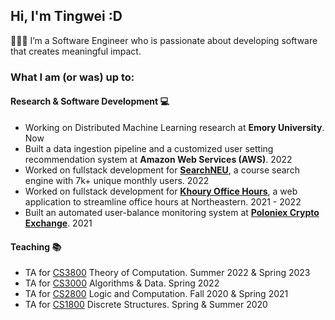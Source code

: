 ## Hi, I'm Tingwei :D
👩🏻‍💻 I’m a Software Engineer who is passionate about developing software that creates meaningful impact.

<!--🐾 I recently graduated from Northeastern University, studying Computer Science and Physics, with a minor in Mathematics.-->

### What I am (or was) up to:
#### Research & Software Development 💻
- Working on Distributed Machine Learning research at **Emory University**. Now
- Built a data ingestion pipeline and a customized user setting recommendation system at **Amazon Web Services (AWS)**. 2022
- Worked on fullstack development for [**SearchNEU**](https://searchneu.com/), a course search engine with 7k+ unique monthly users. 2022
- Worked on fullstack development for [**Khoury Office Hours**](https://github.com/sandboxnu/office-hours), a web application to streamline office hours at Northeastern. 2021 - 2022
- Built an automated user-balance monitoring system at [**Poloniex Crypto Exchange**](https://poloniex.com/). 2021
#### Teaching 📚
- TA for [CS3800](https://searchneu.com/NEU/202310/classPage/CS/3800) Theory of Computation. Summer 2022 & Spring 2023
- TA for [CS3000](https://searchneu.com/NEU/202260/classPage/CS/3000) Algorithms & Data. Spring 2022
- TA for [CS2800](https://www.khoury.northeastern.edu/home/pete/courses/Logic-and-Computation/2022-Spring/) Logic and Computation. Fall 2020 & Spring 2021
- TA for [CS1800](https://course.ccs.neu.edu/cs1800f22/) Discrete Structures. Spring & Summer 2020
<!--🔭 I’m currently working on ...
🌱 I’m currently learning ...
-->
<!--
<div align="center">
  <img src="https://github-readme-stats.vercel.app/api?hide_title=false&hide_rank=false&show_icons=true&include_all_commits=true&count_private=true&disable_animations=false&theme=dracula&locale=en&hide_border=false&username=tiingweii-shii" height="150" alt="stats graph"  />
  <img src="https://github-readme-stats.vercel.app/api/top-langs?locale=en&hide_title=false&layout=compact&card_width=320&langs_count=5&theme=dracula&hide_border=false&username=tiingweii-shii" height="150" alt="languages graph"  />
</div>
-->

<!--
tiingweii-shii/github-profile is a ✨ special ✨ repository because its README.md (this file) appears on your GitHub profile.

Here are some ideas to get you started:

🔭 I’m currently working on ...
🌱 I’m currently learning ...
👯 I’m looking to collaborate on ...
🤔 I’m looking for help with ...
💬 Ask me about ...
📫 How to reach me: ...
😄 Pronouns: ...
⚡ Fun fact: ...
-->
